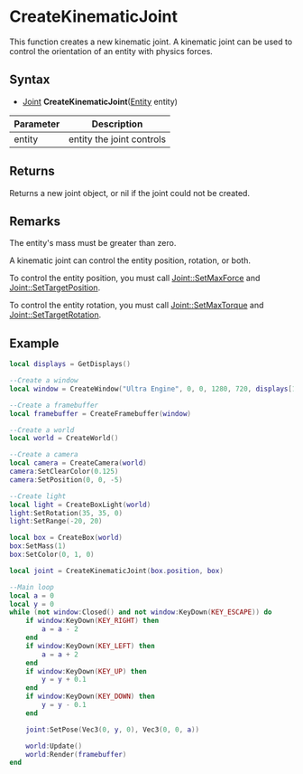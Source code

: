 # CreateKinematicJoint

This function creates a new kinematic joint. A kinematic joint can be used to control the orientation of an entity with physics forces.

## Syntax

- [Joint](Joint.md) **CreateKinematicJoint**([Entity](Entity.md) entity)

| Parameter | Description |
|---|---|
| entity | entity the joint controls |

## Returns

Returns a new joint object, or nil if the joint could not be created.

## Remarks

The entity's mass must be greater than zero.

A kinematic joint can control the entity position, rotation, or both.

To control the entity position, you must call [Joint::SetMaxForce](Joint_SetMaxForce.md) and [Joint::SetTargetPosition](Joint_SetTargetPosition.md).

To control the entity rotation, you must call [Joint::SetMaxTorque](Joint_SetMaxTorque.md) and [Joint::SetTargetRotation](Joint_SetTargetRotation.md).

## Example

```lua
local displays = GetDisplays()

--Create a window
local window = CreateWindow("Ultra Engine", 0, 0, 1280, 720, displays[1], WINDOW_CENTER | WINDOW_TITLEBAR)

--Create a framebuffer
local framebuffer = CreateFramebuffer(window)

--Create a world
local world = CreateWorld()

--Create a camera    
local camera = CreateCamera(world)
camera:SetClearColor(0.125)
camera:SetPosition(0, 0, -5)

--Create light
local light = CreateBoxLight(world)
light:SetRotation(35, 35, 0)
light:SetRange(-20, 20)

local box = CreateBox(world)
box:SetMass(1)
box:SetColor(0, 1, 0)

local joint = CreateKinematicJoint(box.position, box)

--Main loop
local a = 0
local y = 0
while (not window:Closed() and not window:KeyDown(KEY_ESCAPE)) do
    if window:KeyDown(KEY_RIGHT) then
        a = a - 2
    end
    if window:KeyDown(KEY_LEFT) then
        a = a + 2
    end
    if window:KeyDown(KEY_UP) then
        y = y + 0.1
    end
    if window:KeyDown(KEY_DOWN) then
        y = y - 0.1
    end

    joint:SetPose(Vec3(0, y, 0), Vec3(0, 0, a))

    world:Update()
    world:Render(framebuffer)
end
```
